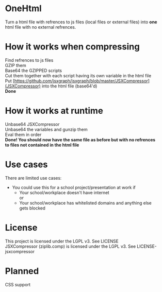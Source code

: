 # OneHtml
Turn a html file with refrences to js files (local files or external files) into **one** html file with no external refrences.

# How it works when compressing
  Find refrences to js files\
  GZIP them\
  Base64 the GZIPPED scripts\
  Cut them together with each script having its own variable in the html file\
  Put [https://github.com/jsxgraph/jsxgraph/blob/master/JSXCompressor](JSXCompressor) into the html file (base64'd)\
  **Done**

# How it works at runtime
  Unbase64 JSXCompressor\
  Unbase64 the variables and gunzip them\
  Eval them in order\
  **Done! You should now have the same file as before but with no refrences to files not contained in the html file**
  
# Use cases
  There are limited use cases:
  - You could use this for a school project/presentation at work if
    - Your school/workplace doesn't have internet\
      or
    - Your school/workplace has whitelisted domains and anything else gets blocked
  
# License
  This project is licensed under the LGPL v3. See LICENSE\
  JSXCompressor (ziplib.comp) is licensed under the LGPL v3. See LICENSE-jsxcompressor
# Planned
  CSS support
